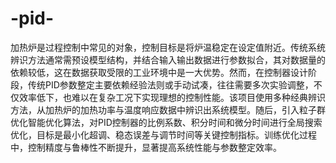 # -pid-
加热炉是过程控制中常见的对象，控制目标是将炉温稳定在设定值附近。传统系统辨识方法通常需预设模型结构，并结合输入输出数据进行参数拟合，其对数据量的依赖较低，这在数据获取受限的工业环境中是一大优势。然而，在控制器设计阶段，传统PID参数整定主要依赖经验法则或手动试凑，往往需要多次实验调整，不仅效率低下，也难以在复杂工况下实现理想的控制性能。该项目使用多种经典辨识方法，从加热炉的加热功率与温度响应数据中辨识出系统模型。随后，引入粒子群优化智能优化算法，对PID控制器的比例系数、积分时间和微分时间进行全局搜索优化，目标是最小化超调、稳态误差与调节时间等关键控制指标。训练优化过程中，控制精度与鲁棒性不断提升，显著提高系统性能与参数整定效率。
